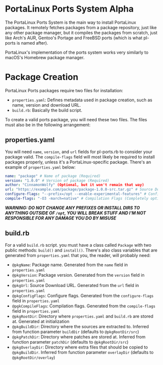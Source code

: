 # PortaLinux Ports System Alpha

The PortaLinux Ports System is the main way to install PortaLinux packages. It
remotely fetches packages from a package repository, just like any other
package manager, but it compiles the packages from scratch, just like Arch's
AUR, Gentoo's Portage and FreeBSD ports (which is what pl-ports is named after).

PortaLinux's implementation of the ports system works very similarly to macOS's
Homebrew package manager.

# Package Creation

PortaLinux Ports packages require two files for installation:

- `properties.yaml`: Defines metadata used in package creation, such as name, version and download URL.
- `build.rb`: Basically the build script.

To create a valid ports package, you will need these two files. The files must
also be in the following arrangement:

## properties.yaml

You will need `name`, `version`, and `url` fields for pl-ports.rb to consider
your package valid. The `compile-flags` field will most likely be required to
install packages properly, unless it's a PortaLinux-specific package. There's
an example of `properties.yaml` below:

```yaml
name: "package" # Name of package (Required)
version: "1.0.0" # Version of package (Required)
author: "CinnamonWolfy" (Optional, but it won't remain that way)
url: "https://example.com/package/package-1.0.0-src.tar.gz" # Source Download URL (Required)
configure-flags: "--prefix=/opt --enable-experimental-features" # Configuration Flags (Technically optional, but required for most packages, since no package installs to /opt by default)
compile-flags: "-O3 -march=native" # Compilation Flags (Completely optional)
```

***WARNING: DO NOT CHANGE ANY PREFIXES OR INSTALL DIRS TO ANYTHING OUTSIDE OF `/opt`, YOU WILL BREAK STUFF AND I'M NOT RESPONSIBLE FOR ANY DAMAGE YOU DO BY MISUSE***

## build.rb

For a valid `build.rb` script. you must have a class called `Package` with two
public methods: `build()` and `install()`. There's also class variables that
are generated from `properties.yaml` that you, the reader, will probably need:

- `@pkgName`: Package name. Generated from the `name` field in `properties.yaml`
- `@pkgVersion`: Package version. Generated from the `version` field in `properties.yaml`
- `@pkgUrl`: Source Download URL. Generated from the `url` field in `properties.yaml`
- `@pkgConfigFlags`: Configure flags. Generated from the `configure-flags` field in `properties.yaml`
- `@pgkCompileFlags`: Compilation flags. Generated from the `compile-flags` field in `properties.yaml`
- `@pkgRootDir`: Directory where `properties.yaml` and `build.rb` are stored at. Generated at initialization
- `@pkgBuildDir`: Directory where the sources are extracted to. Inferred from function parameter `buildDir` (defaults to `@pkgRootDir/src`)
- `@pkgPatchDir`: Directory where patches are stored at. Inferred from function parameter `patchDir` (defaults to `@pkgRootDir/src`)
- `@pkgOverlayDir`: Directory where extra files that should be copied to `@pkgBuildDir`. Inferred from function parameter `overlayDir` (defaults to `@pkgRootDir/overlay`)
